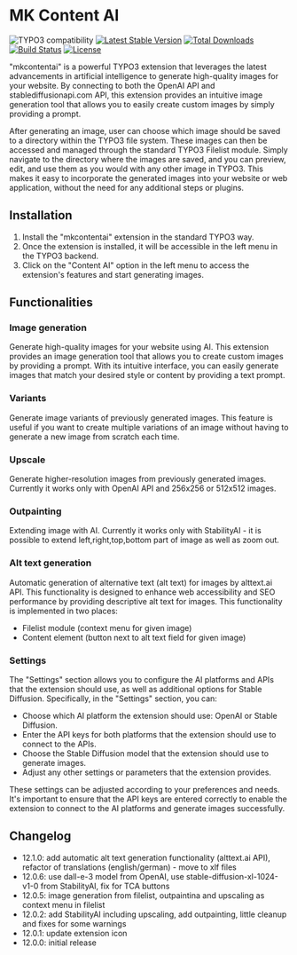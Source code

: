 # MK Content AI

![TYPO3 compatibility](https://img.shields.io/badge/TYPO3-11.5%20%7C%2012.4-orange?maxAge=3600&style=flat-square&logo=typo3)
[![Latest Stable Version](https://img.shields.io/packagist/v/dmk/mkcontentai.svg?maxAge=3600&style=flat-square&logo=composer)](https://packagist.org/packages/dmk/mkcontentai)
[![Total Downloads](https://img.shields.io/packagist/dt/dmk/mkcontentai.svg?maxAge=3600&style=flat-square)](https://packagist.org/packages/dmk/mkcontentai)
[![Build Status](https://img.shields.io/github/actions/workflow/status/DMKEBUSINESSGMBH/typo3-mkcontentai/php.yml?branch=12.4&maxAge=3600&style=flat-square&logo=github-actions)](https://github.com/DMKEBUSINESSGMBH/typo3-mkcontentai/actions?query=workflow%3A%22PHP+Checks%22)
[![License](https://img.shields.io/packagist/l/dmk/mkcontentai.svg?maxAge=3600&style=flat-square&logo=gnu)](https://packagist.org/packages/dmk/mkcontentai)

"mkcontentai" is a powerful TYPO3 extension that leverages the latest advancements in artificial intelligence to generate high-quality images for your website. By connecting to both the OpenAI API and stablediffusionapi.com API, this extension provides an intuitive image generation tool that allows you to easily create custom images by simply providing a prompt.

After generating an image, user can choose which image should be saved to a directory within the TYPO3 file system. These images can then be accessed and managed through the standard TYPO3 Filelist module. Simply navigate to the directory where the images are saved, and you can preview, edit, and use them as you would with any other image in TYPO3. This makes it easy to incorporate the generated images into your website or web application, without the need for any additional steps or plugins.

## Installation

1. Install the "mkcontentai" extension in the standard TYPO3 way.
2. Once the extension is installed, it will be accessible in the left menu in the TYPO3 backend.
3. Click on the "Content AI" option in the left menu to access the extension's features and start generating images.

## Functionalities

### Image generation
Generate high-quality images for your website using AI. This extension provides an image generation tool that allows you to create custom images by providing a prompt. With its intuitive interface, you can easily generate images that match your desired style or content by providing a text prompt. 
### Variants
Generate image variants of previously generated images. This feature is useful if you want to create multiple variations of an image without having to generate a new image from scratch each time.
### Upscale
Generate higher-resolution images from previously generated images. Currently it works only with OpenAI API and 256x256 or 512x512 images.
### Outpainting
Extending image with AI. Currently it works only with StabilityAI - it is possible to extend left,right,top,bottom part of image as well as zoom out.
### Alt text generation
Automatic generation of alternative text (alt text) for images by alttext.ai API. This functionality is designed to enhance web accessibility and SEO performance by providing descriptive alt text for images. This functionality is implemented in two places:

- Filelist module (context menu for given image)
- Content element (button next to alt text field for given image)
### Settings
The "Settings" section allows you to configure the AI platforms and APIs that the extension should use, as well as additional options for Stable Diffusion. Specifically, in the "Settings" section, you can:

- Choose which AI platform the extension should use: OpenAI or Stable Diffusion.
- Enter the API keys for both platforms that the extension should use to connect to the APIs.
- Choose the Stable Diffusion model that the extension should use to generate images.
- Adjust any other settings or parameters that the extension provides.

These settings can be adjusted according to your preferences and needs. It's important to ensure that the API keys are entered correctly to enable the extension to connect to the AI platforms and generate images successfully.

## Changelog

- 12.1.0: add automatic alt text generation functionality (alttext.ai API), refactor of translations (english/german) - move to xlf files
- 12.0.6: use dall-e-3 model from OpenAI, use stable-diffusion-xl-1024-v1-0 from StabilityAI, fix for TCA buttons
- 12.0.5: image generation from filelist, outpaintina and upscaling as context menu in filelist
- 12.0.2: add StabilityAI including upscaling, add outpainting, little cleanup and fixes for some warnings
- 12.0.1: update extension icon
- 12.0.0: initial release
